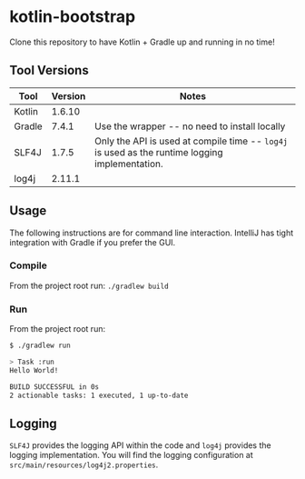 # kotlin-bootstrap

Clone this repository to have Kotlin + Gradle up and running in no time!

## Tool Versions

| Tool   | Version | Notes                                                                                          |
| ------ |---------| ---------------------------------------------------------------------------------------------- |
| Kotlin | 1.6.10  |                                                                                                |
| Gradle | 7.4.1   | Use the wrapper -- no need to install locally                                                  |
| SLF4J  | 1.7.5   | Only the API is used at compile time -- `log4j` is used as the runtime logging implementation. |
| log4j  | 2.11.1  |                                                                                                |

## Usage

The following instructions are for command line interaction. IntelliJ has tight integration with Gradle if you prefer the GUI.

### Compile

From the project root run: `./gradlew build`

### Run

From the project root run:

```bash
$ ./gradlew run

> Task :run
Hello World!

BUILD SUCCESSFUL in 0s
2 actionable tasks: 1 executed, 1 up-to-date

```

## Logging

`SLF4J` provides the logging API within the code and `log4j` provides the logging implementation. You will find the logging configuration at `src/main/resources/log4j2.properties`.
